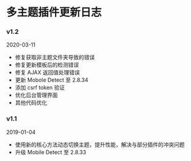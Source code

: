 # 多主题插件更新日志

### v1.2
2020-03-11
- 修复获取非主题文件夹导致的错误
- 修复更新模板后的检测错误
- 修复 AJAX 返回值处理错误
- 更新 Mobole Detect 至 2.8.34
- 添加 csrf token 验证
- 优化后台管理界面
- 其他代码优化

### v1.1
2019-01-04
- 使用新的核心方法动态切换主题，提升性能，解决与部分插件的冲突问题
- 升级 Mobile Detect 至 2.8.33
